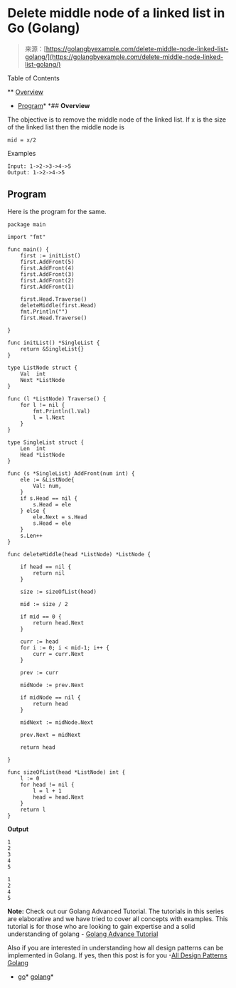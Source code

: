 <!--yml
category: 未分类
date: 2024-10-13 06:47:32
-->

# Delete middle node of a linked list in Go (Golang)

> 来源：[https://golangbyexample.com/delete-middle-node-linked-list-golang/](https://golangbyexample.com/delete-middle-node-linked-list-golang/)

Table of Contents

 **   [Overview](#Overview "Overview")
*   [Program](#Program "Program")*  *## **Overview**

The objective is to remove the middle node of the linked list. If x is the size of the linked list then the middle node is

```
mid = x/2
```

Examples

```
Input: 1->2->3->4->5
Output: 1->2->4->5
```

## **Program**

Here is the program for the same.

```
package main

import "fmt"

func main() {
	first := initList()
	first.AddFront(5)
	first.AddFront(4)
	first.AddFront(3)
	first.AddFront(2)
	first.AddFront(1)

	first.Head.Traverse()
	deleteMiddle(first.Head)
	fmt.Println("")
	first.Head.Traverse()

}

func initList() *SingleList {
	return &SingleList{}
}

type ListNode struct {
	Val  int
	Next *ListNode
}

func (l *ListNode) Traverse() {
	for l != nil {
		fmt.Println(l.Val)
		l = l.Next
	}
}

type SingleList struct {
	Len  int
	Head *ListNode
}

func (s *SingleList) AddFront(num int) {
	ele := &ListNode{
		Val: num,
	}
	if s.Head == nil {
		s.Head = ele
	} else {
		ele.Next = s.Head
		s.Head = ele
	}
	s.Len++
}

func deleteMiddle(head *ListNode) *ListNode {

	if head == nil {
		return nil
	}

	size := sizeOfList(head)

	mid := size / 2

	if mid == 0 {
		return head.Next
	}

	curr := head
	for i := 0; i < mid-1; i++ {
		curr = curr.Next
	}

	prev := curr

	midNode := prev.Next

	if midNode == nil {
		return head
	}

	midNext := midNode.Next

	prev.Next = midNext

	return head

}

func sizeOfList(head *ListNode) int {
	l := 0
	for head != nil {
		l = l + 1
		head = head.Next
	}
	return l
}
```

**Output**

```
1
2
3
4
5

1
2
4
5
```

**Note:** Check out our Golang Advanced Tutorial. The tutorials in this series are elaborative and we have tried to cover all concepts with examples. This tutorial is for those who are looking to gain expertise and a solid understanding of golang - [Golang Advance Tutorial](https://golangbyexample.com/golang-comprehensive-tutorial/)

Also if you are interested in understanding how all design patterns can be implemented in Golang. If yes, then this post is for you -[All Design Patterns Golang](https://golangbyexample.com/all-design-patterns-golang/)

*   [go](https://golangbyexample.com/tag/go/)*   [golang](https://golangbyexample.com/tag/golang/)*